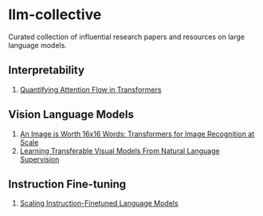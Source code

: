 # llm-collective
Curated collection of influential research papers and resources on large language models.

## Interpretability
1. [Quantifying Attention Flow in Transformers](https://arxiv.org/abs/2005.00928)

## Vision Language Models
1. [An Image is Worth 16x16 Words: Transformers for Image Recognition at Scale](https://arxiv.org/abs/2010.11929)
2. [Learning Transferable Visual Models From Natural Language Supervision](https://arxiv.org/abs/2103.00020)

## Instruction Fine-tuning
1. [Scaling Instruction-Finetuned Language Models](https://arxiv.org/abs/2210.11416)


